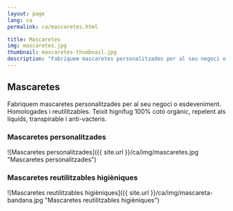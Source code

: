```yaml
---
layout: page
lang: ca
permalink: ca/mascaretes.html

title: Mascaretes
img: mascaretes.jpg
thumbnail: mascaretes-thumbnail.jpg
description: "Fabriquem mascaretes personalitzades per al seu negoci o esdeveniment. Fabriquem mascaretes personalitzades per al seu negoci o esdeveniment. Homologades i reutilitzables. Teixit hignífug 100% cotó orgànic, repelent als líquids, transpirable i anti-vacteris."
---
```

## Mascaretes

Fabriquem mascaretes personalitzades per al seu negoci o esdeveniment. Homologades i reutilitzables. Teixit hignífug 100% cotó orgànic, repelent als líquids, transpirable i anti-vacteris.

### Mascaretes personalitzades

![Mascaretes personalitzades]({{ site.url }}/ca/img/mascaretes.jpg "Mascaretes personalitzades")



### Mascaretes reutilitzables higièniques

![Mascaretes reutilitzables higièniques]({{ site.url }}/ca/img/mascareta-bandana.jpg "Mascaretes reutilitzables higièniques")



